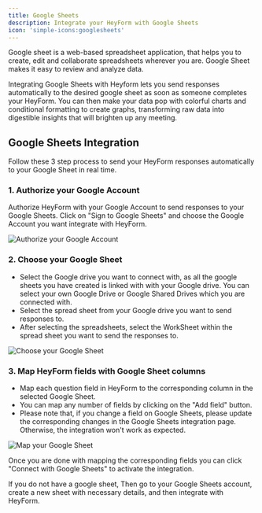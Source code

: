 ```yaml
---
title: Google Sheets
description: Integrate your HeyForm with Google Sheets
icon: 'simple-icons:googlesheets'
---
```


Google sheet is a web-based spreadsheet application, that helps you to create, edit and collaborate spreadsheets wherever you are. Google Sheet makes it easy to review and analyze data.

Integrating Google Sheets with Heyform lets you send responses automatically to the desired google sheet as soon as someone completes your HeyForm. You can then make your data pop with colorful charts and conditional formatting to create graphs, transforming raw data into digestible insights that will brighten up any meeting.

## Google Sheets Integration

Follow these 3 step process to send your HeyForm responses automatically to your Google Sheet in real time. 

### 1. Authorize your Google Account
    
Authorize HeyForm with your Google Account to send responses to your Google Sheets. Click on "Sign to Google Sheets" and choose the Google Account you want integrate with HeyForm.

<img
  src="/images/integration-google-sheets.png"
  alt="Authorize your Google Account"
  data-zoomable
/>

### 2. Choose your Google Sheet
- Select the Google drive you want to connect with, as all the google sheets you have created is linked with with your Google drive. You can select your own Google Drive or Google Shared Drives which you are connected with.
- Select the spread sheet from your Google drive you want to send responses to.
- After selecting the spreadsheets, select the WorkSheet within the spread sheet you want to send the responses to.

<img
  src="/images/integration-google-sheets-02.png"
  alt="Choose your Google Sheet"
  data-zoomable
/>

### 3. Map HeyForm fields with Google Sheet columns
- Map each question field in HeyForm to the corresponding column in the selected Google Sheet.
- You can map any number of fields by clicking on the "Add field" button.
- Please note that, if you change a field on Google Sheets, please update the corresponding changes in the Google Sheets integration page. Otherwise, the integration won't work as expected.

<img
  src="/images/integration-google-sheets-03.png"
  alt="Map your Google Sheet"
  data-zoomable
/>

Once you are done with mapping the corresponding fields you can click "Connect with Google Sheets" to activate the integration.

If you do not have a google sheet, Then go to your Google Sheets account, create a new sheet with necessary details, and then integrate with HeyForm.